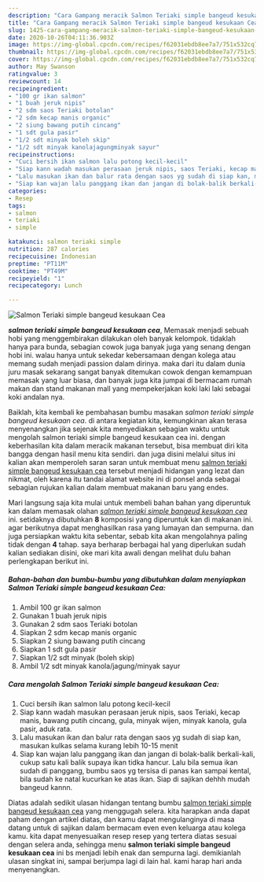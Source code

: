 ```yaml
---
description: "Cara Gampang meracik Salmon Teriaki simple bangeud kesukaan Cea yang simpel"
title: "Cara Gampang meracik Salmon Teriaki simple bangeud kesukaan Cea yang simpel"
slug: 1425-cara-gampang-meracik-salmon-teriaki-simple-bangeud-kesukaan-cea-yang-simpel
date: 2020-10-26T04:11:36.903Z
image: https://img-global.cpcdn.com/recipes/f62031ebdb8ee7a7/751x532cq70/salmon-teriaki-simple-bangeud-kesukaan-cea-foto-resep-utama.jpg
thumbnail: https://img-global.cpcdn.com/recipes/f62031ebdb8ee7a7/751x532cq70/salmon-teriaki-simple-bangeud-kesukaan-cea-foto-resep-utama.jpg
cover: https://img-global.cpcdn.com/recipes/f62031ebdb8ee7a7/751x532cq70/salmon-teriaki-simple-bangeud-kesukaan-cea-foto-resep-utama.jpg
author: May Swanson
ratingvalue: 3
reviewcount: 14
recipeingredient:
- "100 gr ikan salmon"
- "1 buah jeruk nipis"
- "2 sdm saos Teriaki botolan"
- "2 sdm kecap manis organic"
- "2 siung bawang putih cincang"
- "1 sdt gula pasir"
- "1/2 sdt minyak boleh skip"
- "1/2 sdt minyak kanolajagungminyak sayur"
recipeinstructions:
- "Cuci bersih ikan salmon lalu potong kecil-kecil"
- "Siap kann wadah masukan perasaan jeruk nipis, saos Teriaki, kecap manis, bawang putih cincang, gula, minyak wijen, minyak kanola, gula pasir, aduk rata."
- "Lalu masukan ikan dan balur rata dengan saos yg sudah di siap kan, masukan kulkas selama kurang lebih 10-15 menit"
- "Siap kan wajan lalu panggang ikan dan jangan di bolak-balik berkali-kali, cukup satu kali balik supaya ikan tidka hancur. Lalu bila semua ikan sudah di panggang, bumbu saos yg tersisa di panas kan sampai kental, bila sudah ke natal kucurkan ke atas ikan. Siap di sajikan dehhh mudah bangeud kannn."
categories:
- Resep
tags:
- salmon
- teriaki
- simple

katakunci: salmon teriaki simple 
nutrition: 287 calories
recipecuisine: Indonesian
preptime: "PT11M"
cooktime: "PT49M"
recipeyield: "1"
recipecategory: Lunch

---
```



![Salmon Teriaki simple bangeud kesukaan Cea](https://img-global.cpcdn.com/recipes/f62031ebdb8ee7a7/751x532cq70/salmon-teriaki-simple-bangeud-kesukaan-cea-foto-resep-utama.jpg)

<b><i>salmon teriaki simple bangeud kesukaan cea</i></b>, Memasak menjadi sebuah hobi yang menggembirakan dilakukan oleh banyak kelompok. tidaklah hanya para bunda, sebagian cowok juga banyak juga yang senang dengan hobi ini. walau hanya untuk sekedar kebersamaan dengan kolega atau memang sudah menjadi passion dalam dirinya. maka dari itu dalam dunia juru masak sekarang sangat banyak ditemukan cowok dengan kemampuan memasak yang luar biasa, dan banyak juga kita jumpai di bermacam rumah makan dan stand makanan mall yang mempekerjakan koki laki laki sebagai koki andalan nya.

Baiklah, kita kembali ke pembahasan bumbu masakan <i>salmon teriaki simple bangeud kesukaan cea</i>. di antara kegiatan kita, kemungkinan akan terasa menyenangkan jika sejenak kita menyediakan sebagian waktu untuk mengolah salmon teriaki simple bangeud kesukaan cea ini. dengan keberhasilan kita dalam meracik makanan tersebut, bisa membuat diri kita bangga dengan hasil menu kita sendiri. dan juga disini melalui situs ini kalian akan memperoleh saran saran untuk membuat menu <u>salmon teriaki simple bangeud kesukaan cea</u> tersebut menjadi hidangan yang lezat dan nikmat, oleh karena itu tandai alamat website ini di ponsel anda sebagai sebagian rujukan kalian dalam membuat makanan baru yang endes.




Mari langsung saja kita mulai untuk membeli bahan bahan yang diperuntuk kan dalam memasak olahan <u><i>salmon teriaki simple bangeud kesukaan cea</i></u> ini. setidaknya dibutuhkan <b>8</b> komposisi yang diperuntuk kan di makanan ini. agar berikutnya dapat menghasilkan rasa yang lumayan dan sempurna. dan juga persiapkan waktu kita sebentar, sebab kita akan mengolahnya paling tidak dengan <b>4</b> tahap. saya berharap berbagai hal yang diperlukan sudah kalian sediakan disini, oke mari kita awali dengan melihat dulu bahan perlengkapan berikut ini.

<!--inarticleads1-->

##### Bahan-bahan dan bumbu-bumbu yang dibutuhkan dalam menyiapkan Salmon Teriaki simple bangeud kesukaan Cea:

1. Ambil 100 gr ikan salmon
1. Gunakan 1 buah jeruk nipis
1. Gunakan 2 sdm saos Teriaki botolan
1. Siapkan 2 sdm kecap manis organic
1. Siapkan 2 siung bawang putih cincang
1. Siapkan 1 sdt gula pasir
1. Siapkan 1/2 sdt minyak (boleh skip)
1. Ambil 1/2 sdt minyak kanola/jagung/minyak sayur




<!--inarticleads2-->

##### Cara mengolah Salmon Teriaki simple bangeud kesukaan Cea:

1. Cuci bersih ikan salmon lalu potong kecil-kecil
1. Siap kann wadah masukan perasaan jeruk nipis, saos Teriaki, kecap manis, bawang putih cincang, gula, minyak wijen, minyak kanola, gula pasir, aduk rata.
1. Lalu masukan ikan dan balur rata dengan saos yg sudah di siap kan, masukan kulkas selama kurang lebih 10-15 menit
1. Siap kan wajan lalu panggang ikan dan jangan di bolak-balik berkali-kali, cukup satu kali balik supaya ikan tidka hancur. Lalu bila semua ikan sudah di panggang, bumbu saos yg tersisa di panas kan sampai kental, bila sudah ke natal kucurkan ke atas ikan. Siap di sajikan dehhh mudah bangeud kannn.




Diatas adalah sedikit ulasan hidangan tentang bumbu <u>salmon teriaki simple bangeud kesukaan cea</u> yang menggugah selera. kita harapkan anda dapat paham dengan artikel diatas, dan kamu dapat mengulanginya di masa datang untuk di sajikan dalam bermacam even even keluarga atau kolega kamu. kita dapat menyesuaikan resep resep yang tertera diatas sesuai dengan selera anda, sehingga menu <b>salmon teriaki simple bangeud kesukaan cea</b> ini bs menjadi lebih enak dan sempurna lagi. demikianlah ulasan singkat ini, sampai berjumpa lagi di lain hal. kami harap hari anda menyenangkan.
